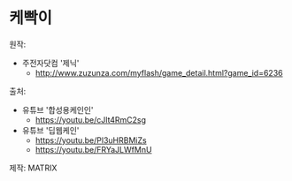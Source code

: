 케빡이
=============

원작:
* 주전자닷컴 '제닉'
  * http://www.zuzunza.com/myflash/game_detail.html?game_id=6236

출처:
* 유튜브 '합성용케인인'
  * https://youtu.be/cJlt4RmC2sg
* 유튜브 '딥웹케인'
  * https://youtu.be/Pl3uHRBMiZs
  * https://youtu.be/FRYaJLWfMnU

제작: MATRIX
